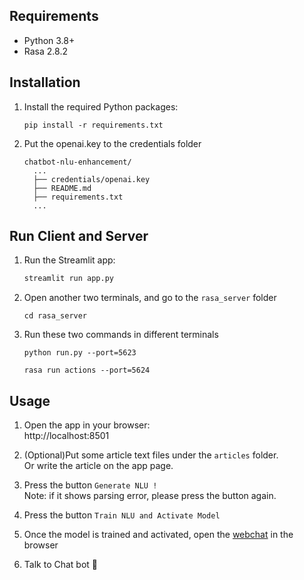 ## Requirements

- Python 3.8+
- Rasa 2.8.2

## Installation

1. Install the required Python packages:
   
   ```
   pip install -r requirements.txt
   ```
2. Put the openai.key to the credentials folder
 
   ```
   chatbot-nlu-enhancement/
     ...
     ├── credentials/openai.key
     ├── README.md
     ├── requirements.txt
     ...
   ```

## Run Client and Server

1. Run the Streamlit app:
   
   ```python
   streamlit run app.py
   ```

2. Open another two terminals, and go to the `rasa_server` folder
   ```
   cd rasa_server
   ```

3. Run these two commands in different terminals
   ```
   python run.py --port=5623
   ```
   ```
   rasa run actions --port=5624
   ```

## Usage

1. Open the app in your browser:   
   http://localhost:8501

2. (Optional)Put some article text files under the `articles` folder. <br>
   Or write the article on the app page.

3. Press the button `Generate NLU !` <br>
   Note: if it shows parsing error, please press the button again.

4. Press the button `Train NLU and Activate Model` <br>

5. Once the model is trained and activated, open the [webchat](./rasa_server/index.html) in the browser

6. Talk to Chat bot 🤖

